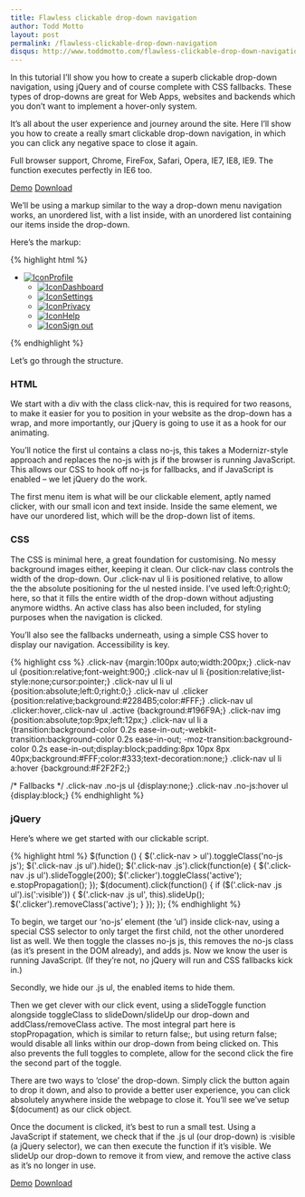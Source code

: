 ```yaml
---
title: Flawless clickable drop-down navigation
author: Todd Motto
layout: post
permalink: /flawless-clickable-drop-down-navigation
disqus: http://www.toddmotto.com/flawless-clickable-drop-down-navigation
---
```


In this tutorial I’ll show you how to create a superb clickable drop-down navigation, using jQuery and of course complete with CSS fallbacks. These types of drop-downs are great for Web Apps, websites and backends which you don’t want to implement a hover-only system.

It’s all about the user experience and journey around the site. Here I’ll show you how to create a really smart clickable drop-down navigation, in which you can click any negative space to close it again.

Full browser support, Chrome, FireFox, Safari, Opera, IE7, IE8, IE9. The function executes perfectly in IE6 too.

<div class="download-box">
	<a href="//toddmotto.com/labs/clickable-dropdown" onclick="_gaq.push(['_trackEvent', 'Click', 'Clickable Dropdown Demo', 'Clickable Dropdown Demo Button']);">Demo</a>
	<a href="//toddmotto.com/labs/clickable-dropdown/clickable-dropdown.zip" onclick="_gaq.push(['_trackEvent', 'Click', 'Clickable Dropdown Download', 'Clickable Dropdown Download Button']);">Download</a>
</div>

We’ll be using a markup similar to the way a drop-down menu navigation works, an unordered list, with a list inside, with an unordered list containing our items inside the drop-down.

Here’s the markup:

{% highlight html %}
<div class="click-nav">
	<ul class="no-js">
		<li>
			<a href="#" class="clicker"><img src="img/i-1.png" alt="Icon">Profile</a>
			<ul>
				<li><a href="#"><img src="img/i-2.png" alt="Icon">Dashboard</a></li>
				<li><a href="#"><img src="img/i-3.png" alt="Icon">Settings</a></li>
				<li><a href="#"><img src="img/i-4.png" alt="Icon">Privacy</a></li>
				<li><a href="#"><img src="img/i-5.png" alt="Icon">Help</a></li>
				<li><a href="#"><img src="img/i-6.png" alt="Icon">Sign out</a></li>
			</ul>
		</li>
	</ul>
</div>
{% endhighlight %}
	
Let’s go through the structure.

### HTML

We start with a div with the class click-nav, this is required for two reasons, to make it easier for you to position in your website as the drop-down has a wrap, and more importantly, our jQuery is going to use it as a hook for our animating.

You’ll notice the first ul contains a class no-js, this takes a Modernizr-style approach and replaces the no-js with js if the browser is running JavaScript. This allows our CSS to hook off no-js for fallbacks, and if JavaScript is enabled – we let jQuery do the work.

The first menu item is what will be our clickable element, aptly named clicker, with our small icon and text inside. Inside the same element, we have our unordered list, which will be the drop-down list of items.

### CSS

The CSS is minimal here, a great foundation for customising. No messy background images either, keeping it clean. Our click-nav class controls the width of the drop-down. Our .click-nav ul li is positioned relative, to allow the the absolute positioning for the ul nested inside. I’ve used left:0;right:0; here, so that it fills the entire width of the drop-down without adjusting anymore widths. An active class has also been included, for styling purposes when the navigation is clicked.

You’ll also see the fallbacks underneath, using a simple CSS hover to display our navigation. Accessibility is key.

{% highlight css %}
.click-nav {margin:100px auto;width:200px;}
.click-nav ul {position:relative;font-weight:900;}
.click-nav ul li {position:relative;list-style:none;cursor:pointer;}
.click-nav ul li ul {position:absolute;left:0;right:0;}
.click-nav ul .clicker {position:relative;background:#2284B5;color:#FFF;}
.click-nav ul .clicker:hover,.click-nav ul .active {background:#196F9A;}
.click-nav img {position:absolute;top:9px;left:12px;}
.click-nav ul li a {transition:background-color 0.2s ease-in-out;-webkit-transition:background-color 0.2s ease-in-out;
-moz-transition:background-color 0.2s ease-in-out;display:block;padding:8px 10px 8px 40px;background:#FFF;color:#333;text-decoration:none;}
.click-nav ul li a:hover {background:#F2F2F2;}

/* Fallbacks */
.click-nav .no-js ul {display:none;}
.click-nav .no-js:hover ul {display:block;}
{% endhighlight %}

### jQuery

Here’s where we get started with our clickable script.

{% highlight html %}
$(function () {
	$('.click-nav > ul').toggleClass('no-js js');
	$('.click-nav .js ul').hide();
	$('.click-nav .js').click(function(e) {
		$('.click-nav .js ul').slideToggle(200);
		$('.clicker').toggleClass('active');
		e.stopPropagation();
	});
	$(document).click(function() {
		if ($('.click-nav .js ul').is(':visible')) {
			$('.click-nav .js ul', this).slideUp();
			$('.clicker').removeClass('active');
		}
	});
});
{% endhighlight %}

To begin, we target our ‘no-js’ element (the ‘ul’) inside click-nav, using a special CSS selector to only target the first child, not the other unordered list as well. We then toggle the classes no-js js, this removes the no-js class (as it’s present in the DOM already), and adds js. Now we know the user is running JavaScript. (If they’re not, no jQuery will run and CSS fallbacks kick in.)

Secondly, we hide our .js ul, the enabled items to hide them.

Then we get clever with our click event, using a slideToggle function alongside toggleClass to slideDown/slideUp our drop-down and addClass/removeClass active. The most integral part here is stopPropagation, which is similar to return false;, but using return false; would disable all links within our drop-down from being clicked on. This also prevents the full toggles to complete, allow for the second click the fire the second part of the toggle.

There are two ways to ‘close’ the drop-down. Simply click the button again to drop it down, and also to provide a better user experience, you can click absolutely anywhere inside the webpage to close it. You’ll see we’ve setup $(document) as our click object.

Once the document is clicked, it’s best to run a small test. Using a JavaScript if statement, we check that if the .js ul (our drop-down) is :visible (a jQuery selector), we can then execute the function if it’s visible. We slideUp our drop-down to remove it from view, and remove the active class as it’s no longer in use.

<div class="download-box">
	<a href="//toddmotto.com/labs/clickable-dropdown" onclick="_gaq.push(['_trackEvent', 'Click', 'Clickable Dropdown Demo', 'Clickable Dropdown Demo Button']);">Demo</a>
	<a href="//toddmotto.com/labs/clickable-dropdown/clickable-dropdown.zip" onclick="_gaq.push(['_trackEvent', 'Click', 'Clickable Dropdown Download', 'Clickable Dropdown Download Button']);">Download</a>
</div>